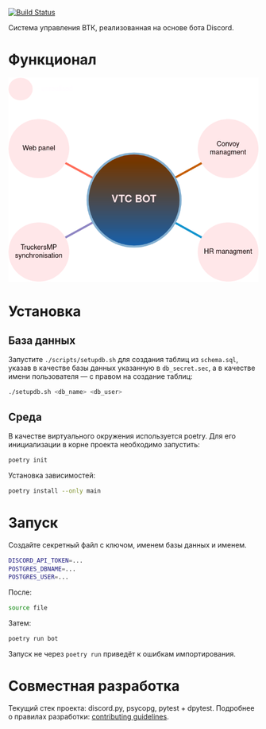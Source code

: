 [![Build Status](https://github.com/GREEN-Corporation/discord-bot/actions/workflows/checks.yml/badge.svg?branch=main)](https://github.com/GREEN-Corporation/discord-bot/actions/workflows/checks.yml)
 
Система управления ВТК, реализованная на основе бота Discord.

# Функционал

![functional](./docs/diagram.png)

# Установка

## База данных
Запустите `./scripts/setupdb.sh` для создания таблиц из `schema.sql`, указав в качестве базы данных указанную в `db_secret.sec`, а в качестве имени пользователя — с правом на создание таблиц:
```sh
./setupdb.sh <db_name> <db_user> 
```

## Среда
В качестве виртуального окружения используется poetry. Для его инициализации в корне проекта необходимо запустить:
```sh
poetry init
```
Установка зависимостей:
```sh
poetry install --only main
```

# Запуск
Создайте секретный файл с ключом, именем базы данных и именем.
```sh
DISCORD_API_TOKEN=...
POSTGRES_DBNAME=...
POSTGRES_USER=...
```
После:
```sh
source file
```
Затем:
```sh
poetry run bot
```
Запуск не через `poetry run` приведёт к ошибкам импортирования.

# Совместная разработка
Текущий стек проекта: discord.py, psycopg, pytest + dpytest. 
Подробнее о правилах разработки: [contributing guidelines](./contributing.md).